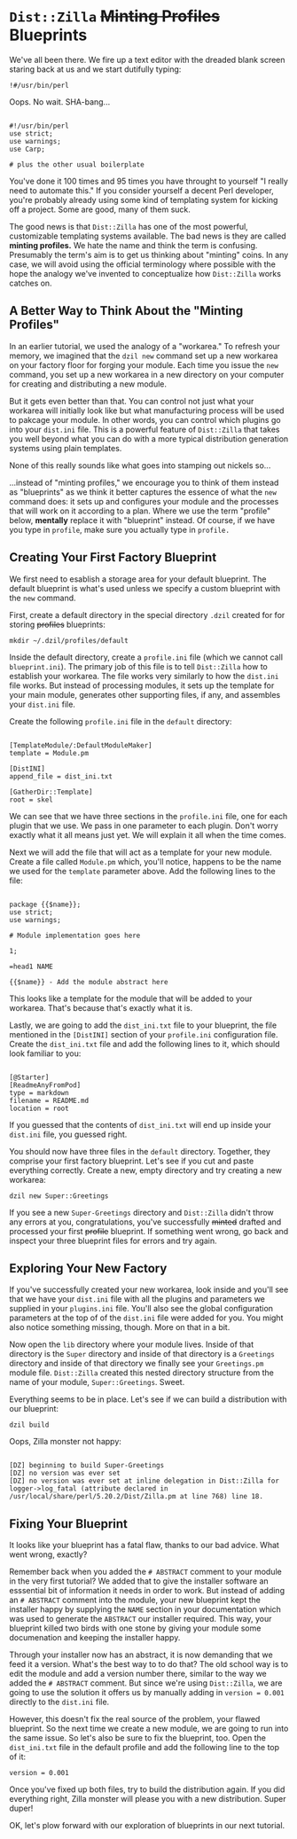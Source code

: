 # `Dist::Zilla` ~~Minting Profiles~~ Blueprints

We've all been there. We fire up a text editor with the dreaded blank screen staring
back at us and we start dutifully typing:

`!#/usr/bin/perl`

Oops. No wait. SHA-bang...

```

#!/usr/bin/perl
use strict;
use warnings;
use Carp;

# plus the other usual boilerplate

```

You've done it 100 times and 95 times you have throught to yourself "I really
need to automate this." If you consider yourself a decent Perl developer, you're
probably already using some kind of templating system for kicking off a project.
Some are good, many of them suck.

The good news is that `Dist::Zilla` has one of the most powerful, customizable
templating systems available. The bad news is they are called **minting
profiles.** We hate the name and think the term is confusing. Presumably the
term's aim is to get us thinking about "minting" coins. In any case, we will
avoid using the official terminology where possible with the hope the analogy
we've invented to conceptualize how `Dist::Zilla` works catches on.

## A Better Way to Think About the "Minting Profiles"

In an earlier tutorial, we used the analogy of a "workarea." To refresh your
memory, we imagined that the `dzil new` command set up a new workarea on your
factory floor for forging your module. Each time you issue the `new`
command, you set up a new workarea in a new directory on your computer for
creating and distributing a new module.

But it gets even better than that. You can control not just what your workarea
will initially look like but what manufacturing process will be used to pakcage
your module. In other words, you can control which plugins go into your
`dist.ini` file. This is a powerful feature of `Dist::Zilla` that takes you well
beyond what you can do with a more typical distribution generation systems using
plain templates.

None of this really sounds like what goes into stamping out nickels so...

...instead of "minting profiles," we encourage you to think of them instead as
"blueprints" as we think it better captures the essence of what the `new`
command does: it sets up and configures your module and the processes that will
work on it according to a plan. Where we use the term "profile" below,
**mentally** replace it with "blueprint" instead. Of course, if we have you type
in `profile`, make sure you actually type in `profile.`

## Creating Your First Factory Blueprint

We first need to esablish a storage area for your default blueprint. The default
blueprint is what's used unless we specify a custom blueprint with the `new`
command.

First, create a default directory in the special directory `.dzil` created for
for storing ~~profiles~~ blueprints:

`mkdir ~/.dzil/profiles/default`

Inside the default directory, create a `profile.ini` file (which we cannot call
`blueprint.ini`). The primary job of this file is to tell `Dist::Zilla` how to
establish your workarea. The file works very similarly to how the `dist.ini` file
works. But instead of processing modules, it sets up the template for your
main module, generates other supporting files, if any, and assembles your
`dist.ini` file.

Create the following `profile.ini` file in the `default` directory:

```

[TemplateModule/:DefaultModuleMaker]
template = Module.pm

[DistINI]
append_file = dist_ini.txt

[GatherDir::Template]
root = skel

```

We can see that we have three sections in the `profile.ini` file, one for each
plugin that we use. We pass in one parameter to each plugin. Don't worry
exactly what it all means just yet. We will explain it all when the time comes.

Next we will add the file that will act as a template for your new module.
Create a file called `Module.pm` which, you'll notice, happens to be the name we
used for the `template` parameter above. Add the following lines to the file:

```

package {{$name}};
use strict;
use warnings;

# Module implementation goes here

1;

=head1 NAME

{{$name}} - Add the module abstract here

```

This looks like a template for the module that will be added to your
workarea. That's because that's exactly what it is.

Lastly, we are going to add the `dist_ini.txt` file to your blueprint, the file
mentioned in the `[DistINI]` section of your `profile.ini` configuration file.
Create the `dist_ini.txt` file and add the following lines to it, which should
look familiar to you:

```

[@Starter]
[ReadmeAnyFromPod]
type = markdown
filename = README.md
location = root

```

If you guessed that the contents of `dist_ini.txt` will end up inside your
`dist.ini` file, you guessed right.

You should now have three files in the `default` directory. Together, they
comprise your first factory blueprint. Let's see if you cut and paste everything
correctly. Create a new, empty directory and try creating a new workarea:

`dzil new Super::Greetings`

If you see a new `Super-Greetings` directory and `Dist::Zilla` didn't throw any
errors at you, congratulations, you've successfully ~~minted~~ drafted and
processed your first ~~profile~~ blueprint. If something went wrong, go back and
inspect your three blueprint files for errors and try again.

## Exploring Your New Factory

If you've successfully created your new workarea, look inside and you'll see
that we have your `dist.ini` file with all the plugins and parameters we
supplied in your `plugins.ini` file. You'll also see the global configuration
parameters at the top of of the `dist.ini` file were added for you. You might
also notice something missing, though. More on that in a bit.

Now open the `lib` directory where your module lives. Inside of that directory is
the `Super` directory and inside of that directory is a `Greetings` directory
and inside of that directory we finally see your `Greetings.pm` module file.
`Dist::Zilla` created this nested directory structure from the name of your
module, `Super::Greetings`. Sweet.

Everything seems to be in place. Let's see if we can build a distribution with
our blueprint:

`dzil build`

Oops, Zilla monster not happy:

```

[DZ] beginning to build Super-Greetings
[DZ] no version was ever set
[DZ] no version was ever set at inline delegation in Dist::Zilla for
logger->log_fatal (attribute declared in
/usr/local/share/perl/5.20.2/Dist/Zilla.pm at line 768) line 18.

```

## Fixing Your Blueprint

It looks like your blueprint has a fatal flaw, thanks to our bad advice. What
went wrong, exactly?

Remember back when you added the `# ABSTRACT` comment to your module in the very
first tutorial? We added that to give the installer software an esssential bit
of information it needs in order to work. But instead of adding an `# ABSTRACT`
comment into the module, your new blueprint kept the installer happy by
supplying the `NAME` section in your documentation which was used to generate
the `ABSTRACT` our installer required. This way, your blueprint killed two birds
with one stone by giving your module some documenation and keeping the installer
happy.

Through your installer now has an abstract, it is now demanding that we feed it a
version. What's the best way to to do that? The old school way is to edit the
module and add a version number there, similar to the way we added the `#
ABSTRACT` comment. But since we're using `Dist::Zilla`, we are going to use the
solution it offers us by manually adding in `version = 0.001` directly to the
`dist.ini` file.

However, this doesn't fix the real source of the problem, your flawed blueprint.
So the next time we create a new module, we are going to run into the same
issue. So let's also be sure to fix the blueprint, too. Open the `dist_ini.txt`
file in the default profile and add the following line to the top of it:

`version = 0.001`

Once you've fixed up both files, try to build the distribution again. If you did
everything right, Zilla monster will please you with a new distribution. Super
duper!

OK, let's plow forward with our exploration of blueprints in our next tutorial.
